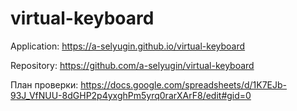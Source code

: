 # virtual-keyboard

Application: https://a-selyugin.github.io/virtual-keyboard

Repository: https://github.com/a-selyugin/virtual-keyboard

План проверки: https://docs.google.com/spreadsheets/d/1K7EJb-93J_VfNUU-8dGHP2p4yxghPm5yrq0rarXArF8/edit#gid=0